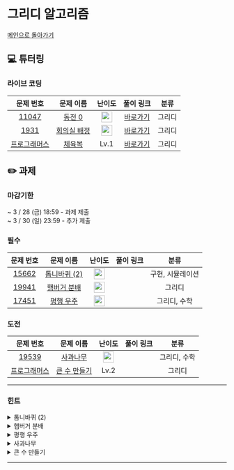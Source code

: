 # 그리디 알고리즘
[메인으로 돌아가기](https://github.com/Altu-Bitu-8/Notice)
## 💻 튜터링
### 라이브 코딩
| 문제 번호 | 문제 이름 | 난이도 | 풀이 링크 | 분류 |
| :-: | :-: | :-: | :-: | :-: |
| [11047](https://www.acmicpc.net/problem/11047) | [동전 0](https://www.acmicpc.net/problem/11047) | <img height="25px" width="25px" src="https://static.solved.ac/tier_small/7.svg"/> | [바로가기](https://github.com/Altu-Bitu-8/Notice/blob/main/06_%EA%B7%B8%EB%A6%AC%EB%94%94_%EC%95%8C%EA%B3%A0%EB%A6%AC%EC%A6%98/%EB%9D%BC%EC%9D%B4%EB%B8%8C%EC%BD%94%EB%94%A9/11047.cpp)| 그리디 |
| [1931](https://www.acmicpc.net/problem/1931) | [회의실 배정](https://www.acmicpc.net/problem/1931) | <img height="25px" width="25px" src="https://static.solved.ac/tier_small/11.svg"/> | [바로가기](https://github.com/Altu-Bitu-8/Notice/blob/main/06_%EA%B7%B8%EB%A6%AC%EB%94%94_%EC%95%8C%EA%B3%A0%EB%A6%AC%EC%A6%98/%EB%9D%BC%EC%9D%B4%EB%B8%8C%EC%BD%94%EB%94%A9/1931.cpp) | 그리디 | 
| [프로그래머스](https://school.programmers.co.kr/learn/courses/30/lessons/42862) | [체육복](https://school.programmers.co.kr/learn/courses/30/lessons/42862) | Lv.1 | [바로가기](https://github.com/Altu-Bitu-8/Notice/blob/main/06_%EA%B7%B8%EB%A6%AC%EB%94%94_%EC%95%8C%EA%B3%A0%EB%A6%AC%EC%A6%98/%EB%9D%BC%EC%9D%B4%EB%B8%8C%EC%BD%94%EB%94%A9/%EC%B2%B4%EC%9C%A1%EB%B3%B5.cpp) | 그리디 |
## ✏️ 과제
### 마감기한
~ 3 / 28 (금) 18:59 - 과제 제출 </br>
~ 3 / 30 (일) 23:59 - 추가 제출 </br>
### 필수
| 문제 번호 | 문제 이름 | 난이도 | 풀이 링크 | 분류 |
| :-: | :-: | :-: | :-: | :-: |
| [15662](https://www.acmicpc.net/problem/15662) | [톱니바퀴 (2)](https://www.acmicpc.net/problem/15662) | <img height="25px" width="25px" src="https://static.solved.ac/tier_small/11.svg"/> |  | 구현, 시뮬레이션 |
| [19941](https://www.acmicpc.net/problem/19941) | [햄버거 분배](https://www.acmicpc.net/problem/19941) | <img height="25px" width="25px" src="https://static.solved.ac/tier_small/8.svg"/> |  | 그리디 |
| [17451](https://www.acmicpc.net/problem/17451) | [평행 우주](https://www.acmicpc.net/problem/17451) | <img height="25px" width="25px" src="https://static.solved.ac/tier_small/8.svg"/> |  | 그리디, 수학 |
### 도전
| 문제 번호 | 문제 이름 | 난이도 | 풀이 링크 | 분류 |
| :-: | :-: | :-: | :-: | :-: |
| [19539](https://www.acmicpc.net/problem/19539) | [사과나무](https://www.acmicpc.net/problem/19539) | <img height="25px" width="25px" src="https://static.solved.ac/tier_small/11.svg"/> |  | 그리디, 수학 |
| [프로그래머스](https://school.programmers.co.kr/learn/courses/30/lessons/42883) | [큰 수 만들기](https://school.programmers.co.kr/learn/courses/30/lessons/42883) | Lv.2 |  | 그리디 |
---
### 힌트
<details><summary>톱니바퀴 (2)</summary><div markdown="1">&nbsp;&nbsp;&nbsp;&nbsp;톱니바퀴가 돌아가는 것에는 순서가 있는 게 아닙니다! (한 톱니바퀴가 돌아가고 이후 다른 톱니바퀴의 극을 보지 않는다는 뜻) 맞닿은 톱니의 극은 어떻게 표현할 수 있을까요? 이 점에 유의해서 문제를 풀어보세요.</div></details>
<details><summary>햄버거 분배</summary><div markdown="1">&nbsp;&nbsp;&nbsp;&nbsp;사람을 기준으로 K칸 거리만큼을 살펴봐야겠죠? 햄버거를 먹을 수 있는 사람의 최대 수를 구하려면 어떻게 해야 할까요? 햄버거는 한 번 먹으면 사라짐을 유의하세요!</div></details>
<details><summary>평행 우주</summary><div markdown="1">&nbsp;&nbsp;&nbsp;&nbsp;문제의 조건을 천천히 확인해봅시다! 어떻게 계산하면 올려야 하는 속도의 최솟값을 구할 수 있을까요? 자료형의 범위에 주의하세요!</div></details>
<details><summary>사과나무</summary><div markdown="1">&nbsp;&nbsp;&nbsp;&nbsp;골드라고 겁먹지 말아요:) 나무가 자라는 높이의 수학적인 성질을 이용하면 어렵지 않은 문제입니다!</div></details>
<details><summary>큰 수 만들기</summary><div markdown="1">&nbsp;&nbsp;&nbsp;&nbsp;앞에 있는 숫자를 버리지 않고 뒤에 있는 숫자를 버리는 조건이 무엇일까요?
</div></details>

---
